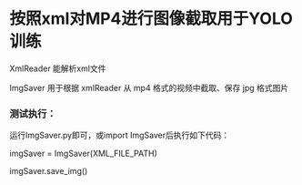 # 按照xml对MP4进行图像截取用于YOLO训练

XmlReader 能解析xml文件


ImgSaver 用于根据 xmlReader 从 mp4 格式的视频中截取、保存 jpg 格式图片

### 测试执行：
运行ImgSaver.py即可，或import ImgSaver后执行如下代码：


imgSaver = ImgSaver(XML_FILE_PATH)


imgSaver.save_img()

